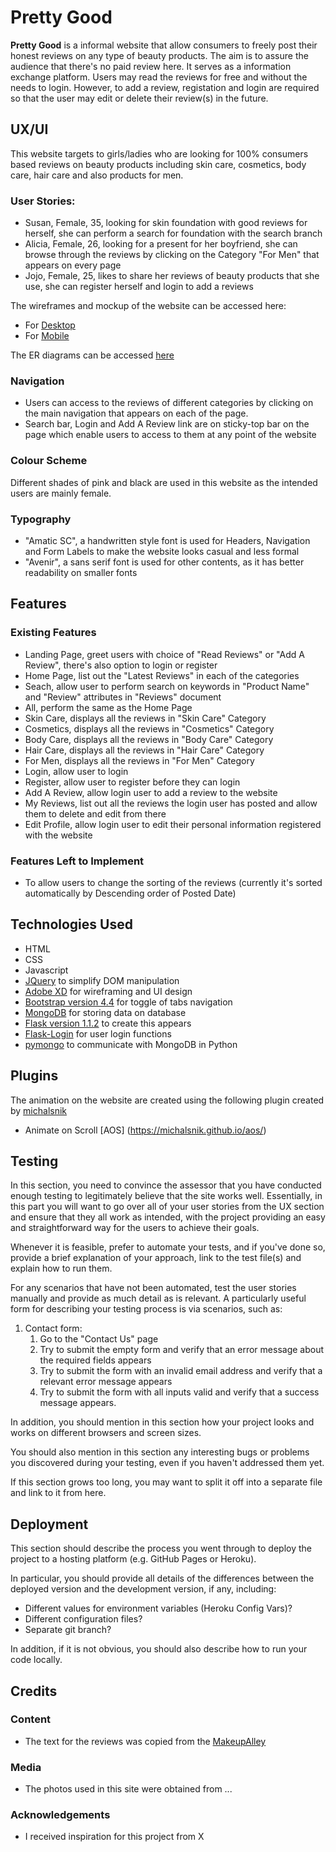 # Pretty Good 

**Pretty Good** is a informal website that allow consumers to freely post their honest reviews on any type of beauty products. The aim is to assure the audience that there's no paid review here. It serves as a information exchange platform. Users may read the reviews for free and without the needs to login. However, to add a review, registation and login are required so that the user may edit or delete their review(s) in the future.
 
## UX/UI
 
This website targets to girls/ladies who are looking for 100% consumers based reviews on beauty products including skin care, cosmetics, body care, hair care and also products for men. 

### User Stories:
- Susan, Female, 35, looking for skin foundation with good reviews for herself, she can perform a search for foundation with the search branch
- Alicia, Female, 26, looking for a present for her boyfriend, she can browse through the reviews by clicking on the Category "For Men" that appears on every page
- Jojo, Female, 25, likes to share her reviews of beauty products that she use, she can register herself and login to add a reviews

The wireframes and mockup of the website can be accessed here:
- For [Desktop](https://xd.adobe.com/view/b6c63e20-4de9-4ee9-6413-0442a04b7214-c0f7/) 
- For [Mobile](https://xd.adobe.com/view/6d136527-3e95-45ec-5ecf-4f18ca32edfb-1b22/)

The ER diagrams can be accessed [here](https://drive.google.com/open?id=119lge3_tqhiwuxFHjstO4N5Cng6vkmdG)


### Navigation

- Users can access to the reviews of different categories by clicking on the main navigation that appears on each of the page. 
- Search bar, Login and Add A Review link are on sticky-top bar on the page which enable users to access to them at any point of the website

### Colour Scheme

Different shades of pink and black are used in this website as the intended users are mainly female.

### Typography

- "Amatic SC", a handwritten style font is used for Headers, Navigation and Form Labels to make the website looks casual and less formal
- "Avenir", a sans serif font is used for other contents, as it has better readability on smaller fonts


## Features

### Existing Features
- Landing Page, greet users with choice of "Read Reviews" or "Add A Review", there's also option to login or register
- Home Page, list out the "Latest Reviews" in each of the categories
- Seach, allow user to perform search on keywords in "Product Name" and "Review" attributes in "Reviews" document
- All, perform the same as the Home Page 
- Skin Care, displays all the reviews in "Skin Care" Category 
- Cosmetics, displays all the reviews in "Cosmetics" Category
- Body Care, displays all the reviews in "Body Care" Category 
- Hair Care, displays all the reviews in "Hair Care" Category
- For Men, displays all the reviews in "For Men" Category
- Login, allow user to login
- Register, allow user to register before they can login
- Add A Review, allow login user to add a review to the website
- My Reviews, list out all the reviews the login user has posted and allow them to delete and edit from there
- Edit Profile, allow login user to edit their personal information registered with the website


### Features Left to Implement
- To allow users to change the sorting of the reviews (currently it's sorted automatically by Descending order of Posted Date)

## Technologies Used

* HTML 
* CSS
* Javascript 
* [JQuery](https://jquery.com/) to simplify DOM manipulation
* [Adobe XD](https://www.adobe.com/sea/products/xd.html) for wireframing and UI design 
* [Bootstrap version 4.4](https://getbootstrap.com/) for toggle of tabs navigation  
* [MongoDB](https://www.mongodb.com/cloud/atlas) for storing data on database 
* [Flask version 1.1.2](https://flask.palletsprojects.com/en/1.1.x/) to create this appears
* [Flask-Login](https://flask-login.readthedocs.io/en/latest/) for user login functions
* [pymongo](https://pymongo.readthedocs.io/en/stable/) to communicate with MongoDB in Python

## Plugins

The animation on the website are created using the following plugin created by [michalsnik](https://github.com/michalsnik/aos)

* Animate on Scroll [AOS] (https://michalsnik.github.io/aos/)

## Testing

In this section, you need to convince the assessor that you have conducted enough testing to legitimately believe that the site works well. Essentially, in this part you will want to go over all of your user stories from the UX section and ensure that they all work as intended, with the project providing an easy and straightforward way for the users to achieve their goals.

Whenever it is feasible, prefer to automate your tests, and if you've done so, provide a brief explanation of your approach, link to the test file(s) and explain how to run them.

For any scenarios that have not been automated, test the user stories manually and provide as much detail as is relevant. A particularly useful form for describing your testing process is via scenarios, such as:

1. Contact form:
    1. Go to the "Contact Us" page
    2. Try to submit the empty form and verify that an error message about the required fields appears
    3. Try to submit the form with an invalid email address and verify that a relevant error message appears
    4. Try to submit the form with all inputs valid and verify that a success message appears.

In addition, you should mention in this section how your project looks and works on different browsers and screen sizes.

You should also mention in this section any interesting bugs or problems you discovered during your testing, even if you haven't addressed them yet.

If this section grows too long, you may want to split it off into a separate file and link to it from here.

## Deployment

This section should describe the process you went through to deploy the project to a hosting platform (e.g. GitHub Pages or Heroku).

In particular, you should provide all details of the differences between the deployed version and the development version, if any, including:
- Different values for environment variables (Heroku Config Vars)?
- Different configuration files?
- Separate git branch?

In addition, if it is not obvious, you should also describe how to run your code locally.


## Credits

### Content
- The text for the reviews was copied from the [MakeupAlley](https://www.makeupalley.com/)

### Media
- The photos used in this site were obtained from ...

### Acknowledgements

- I received inspiration for this project from X
